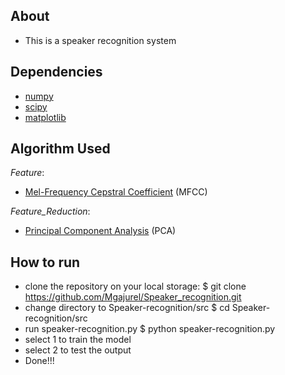 ## About
+ This is a speaker recognition system

## Dependencies
+ [numpy](http://www.numpy.org/)
+ [scipy](https://www.scipy.org/)
+ [matplotlib](https://matplotlib.org/)

## Algorithm Used
_Feature_:
+ [Mel-Frequency Cepstral Coefficient](http://en.wikipedia.org/wiki/Mel-frequency_cepstrum) (MFCC)

_Feature_Reduction_:
+ [Principal Component Analysis](https://en.wikipedia.org/wiki/Principal_component_analysis) (PCA)

## How to run
- clone the repository on your local storage: 
$ git clone https://github.com/Mgajurel/Speaker_recognition.git
- change directory to Speaker-recognition/src
$ cd Speaker-recognition/src
- run speaker-recognition.py
$ python speaker-recognition.py
- select 1 to train the model
- select 2 to test the output
- Done!!!
